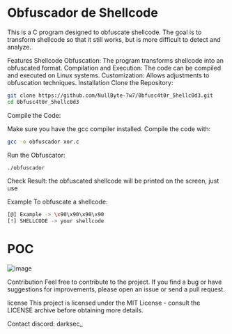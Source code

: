 # Obfuscador de Shellcode
This is a C program designed to obfuscate shellcode. The goal is to transform shellcode so that it still works, but is more difficult to detect and analyze.

Features
Shellcode Obfuscation: The program transforms shellcode into an obfuscated format.
Compilation and Execution: The code can be compiled and executed on Linux systems.
Customization: Allows adjustments to obfuscation techniques.
Installation
Clone the Repository:

```bash
git clone https://github.com/NullByte-7w7/0bfusc4t0r_5hellc0d3.git
cd 0bfusc4t0r_5hellc0d3
```
Compile the Code:

Make sure you have the gcc compiler installed. Compile the code with:

```bash
gcc -o obfuscador xor.c
```

Run the Obfuscator:

```bash
./obfuscador
```

Check Result:
the obfuscated shellcode will be printed on the screen, just use

Example
To obfuscate a shellcode:

```bash
[@] Example -> \x90\x90\x90\x90
[!] SHELLCODE -> your shellcode
```

# POC

![image](https://github.com/user-attachments/assets/fc482abf-7de3-4118-bf2e-622401d74bd2)


Contribution
Feel free to contribute to the project. If you find a bug or have suggestions for improvements, please open an issue or send a pull request.

license
This project is licensed under the MIT License - consult the LICENSE archive before obtaining more details.

Contact
discord: darksec_

